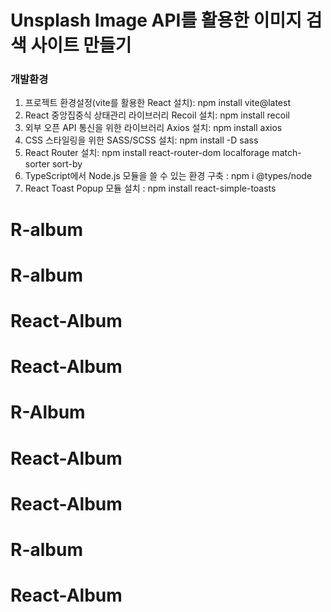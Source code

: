 # Unsplash Image API를 활용한 이미지 검색 사이트 만들기

### 개발환경

1. 프로젝트 환경설정(vite를 활용한 React 설치): npm install vite@latest
2. React 중앙집중식 상태관리 라이브러리 Recoil 설치: npm install recoil
3. 외부 오픈 API 통신을 위한 라이브러리 Axios 설치: npm install axios
4. CSS 스타일링을 위한 SASS/SCSS 설치: npm install -D sass
5. React Router 설치: npm install react-router-dom localforage match-sorter sort-by
6. TypeScript에서 Node.js 모듈을 쓸 수 있는 환경 구축 : npm i @types/node
7. React Toast Popup 모듈 설치 : npm install react-simple-toasts
# R-album
# R-album
# React-Album
# React-Album
# R-Album
# React-Album
# React-Album
# R-album
# React-Album
